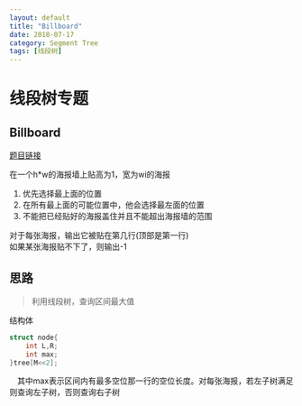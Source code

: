 ```yaml
---
layout: default
title: "Billboard"
date: 2018-07-17
category: Segment Tree
tags: [线段树]
---
```


# 线段树专题

## Billboard

[题目链接](https://cn.vjudge.net/problem/HDU-2795#author=Purity)  

在一个h*w的海报墙上贴高为1，宽为wi的海报

1. 优先选择最上面的位置  
2. 在所有最上面的可能位置中，他会选择最左面的位置
3. 不能把已经贴好的海报盖住并且不能超出海报墙的范围

对于每张海报，输出它被贴在第几行(顶部是第一行)  
如果某张海报贴不下了，则输出-1  

## 思路

>利用线段树，查询区间最大值

结构体
```cpp
struct node{
    int L,R;
    int max;
}tree[M<<2];
```
&emsp;其中max表示区间内有最多空位那一行的空位长度。对每张海报，若左子树满足则查询左子树，否则查询右子树
